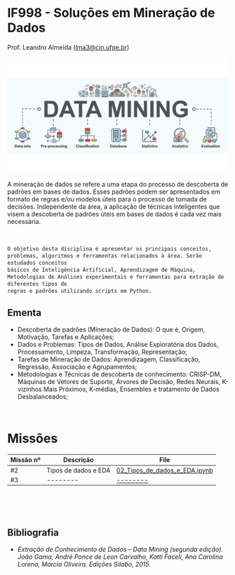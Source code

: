 # IF998 - Soluções em Mineração de Dados

Prof. Leandro Almeida (lma3@cin.ufpe.br)

![graph](./assets/datamining.jpg)

A mineração de dados se refere a uma etapa do processo de descoberta de
padrões em bases de dados. Esses padrões podem ser apresentados em
formato de regras e/ou modelos úteis para o processo de tomada de decisões.
Independente da área, a aplicação de técnicas inteligentes que visem a
descoberta de padrões úteis em bases de dados é cada vez mais necessária.

<br>

```
O objetivo desta disciplina é apresentar os principais conceitos, problemas, algoritmos e ferramentas relacionados à área. Serão estudados conceitos
básicos de Inteligência Artificial, Aprendizagem de Máquina, Metodologias de Análises experimentais e ferramentas para extração de diferentes tipos de
regras e padrões utilizando scripts em Python.
```

## Ementa

- Descoberta de padrões (Mineração de Dados): O que é, Origem, Motivação, Tarefas e Aplicações;
- Dados e Problemas: Tipos de Dados, Análise Exploratória dos Dados, Processamento, Limpeza, Transformação, Representação;
- Tarefas de Mineração de Dados: Aprendizagem, Classificação, Regressão, Associação e Agrupamentos;
- Metodologias e Técnicas de descoberta de conhecimento: CRISP-DM, Máquinas de Vetores de Suporte, Árvores de Decisão, Redes Neurais, K-vizinhos Mais Próximos, K-médias, Ensembles e tratamento de Dados Desbalanceados;

<br>

# Missões

| Missão nº | Descrição            | File                                                                                                                        |
| --------- | -------------------- | --------------------------------------------------------------------------------------------------------------------------- |
| #2        | Tipos de dados e EDA | [02_Tipos_de_dados_e_EDA.ipynb](https://github.com/Gustanascimento/if998-mineracao/blob/main/02_Tipos_de_dados_e_EDA.ipynb) |
| #3        | --------             | [--------](https://github.com/Gustanascimento/if998-mineracao/)                                                             |

<br>
<br>
<br>

## Bibliografia

- _Extração de Conhecimento de Dados – Data Mining (segunda edição). João Gama, André Ponce de Leon Carvalho, Katti Faceli, Ana Carolina Lorena, Márcia Oliveira. Edições Silabo, 2015._

